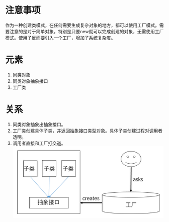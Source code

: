 # 注意事项
作为一种创建类模式，在任何需要生成复杂对象的地方，都可以使用工厂模式。需要注意的是对于简单对象，特别是只要new就可以完成创建的对象，无需使用工厂模式。使用了反而要引入一个工厂，增加了系统复杂度。

# 元素
1. 同类对象
2. 同类对象抽象接口
3. 工厂类

# 关系
1. 同类对象抽象出抽象接口。
2. 工厂类创建具体子类，并返回抽象接口类型对象。具体子类创建过程对调用者透明。
3. 调用者直接和工厂打交道。
![](https://github.com/WujieRen/architect-awesome-code/raw/master/imgs/designpattern/factorypattern/1.PNG)